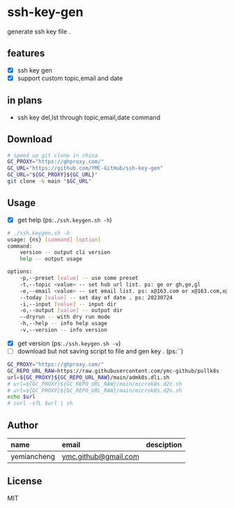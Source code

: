 # ssh-key-gen

generate ssh key file .

## features
- [x] ssh key gen
- [x] support custom topic,email and date 

## in plans

- ssh key del,lst through topic,email,date command

## Download


```bash
# speed up git clone in china
GC_PROXY="https://ghproxy.com/"
GC_URL="https://github.com/YMC-GitHub/ssh-key-gen"
GC_URL="${GC_PROXY}${GC_URL}"
git clone -b main "$GC_URL"
```

## Usage
- [x] get help (ps:`./ssh.keygen.sh -h`)

```bash
# ./ssh.keygen.sh -h
usage: {ns} [command] [option]
command:
    version -- output cli version
    help -- output usage

options:
    -p,--preset [value] -- use some preset
    -t,--topic <value> -- set hub url list. ps: ge or gh,ge,gl
    -e,--email <value> -- set email list. ps: x@163.com or x@163.com,x@126.com
    --today [value] -- set day of date . ps: 20230724
    -i,--input [value] -- input dir
    -o,--output [value] -- output dir
    --dryrun -- with dry run mode
    -h,--help -- info help usage
    -v,--version -- info version
```

- [x] get version (ps:`./ssh.keygen.sh -v`)
- [ ] download but not saving script to file and gen key . (ps:``)

```bash
GC_PROXY="https://ghproxy.com/"
GC_REPO_URL_RAW=https://raw.githubusercontent.com/ymc-github/pullk8s
url=${GC_PROXY}${GC_REPO_URL_RAW}/main/admk8s.dli.sh
# url=${GC_PROXY}${GC_REPO_URL_RAW}/main/microk8s.d2c.sh
# url=${GC_PROXY}${GC_REPO_URL_RAW}/main/microk8s.d2n.sh
echo $url
# curl -sfL $url | sh
```

<!-- get more usage on [docs](docs/tutorials/add-ssh-key-to-github.md) -->


## Author

name|email|desciption
:--|:--|:--
yemiancheng|<ymc.github@gmail.com>||

## License
MIT

